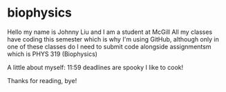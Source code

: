 # biophysics
Hello my name is Johnny Liu and I am a student at McGill
All my classes have coding this semester which is why I'm using GitHub, although only in one of these classes do I need to submit code alongside assignmentsm which is PHYS 319 (Biophysics)

A little about myself:
11:59 deadlines are spooky
I like to cook!

Thanks for reading, bye!
